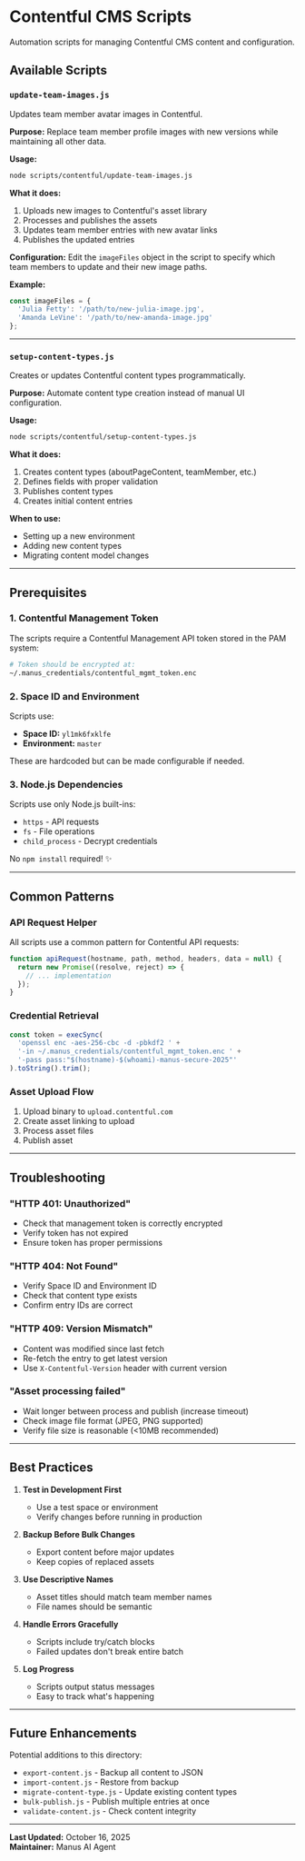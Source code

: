 # Contentful CMS Scripts

Automation scripts for managing Contentful CMS content and configuration.

## Available Scripts

### `update-team-images.js`

Updates team member avatar images in Contentful.

**Purpose:** Replace team member profile images with new versions while maintaining all other data.

**Usage:**
```bash
node scripts/contentful/update-team-images.js
```

**What it does:**
1. Uploads new images to Contentful's asset library
2. Processes and publishes the assets
3. Updates team member entries with new avatar links
4. Publishes the updated entries

**Configuration:**
Edit the `imageFiles` object in the script to specify which team members to update and their new image paths.

**Example:**
```javascript
const imageFiles = {
  'Julia Fetty': '/path/to/new-julia-image.jpg',
  'Amanda LeVine': '/path/to/new-amanda-image.jpg'
};
```

---

### `setup-content-types.js`

Creates or updates Contentful content types programmatically.

**Purpose:** Automate content type creation instead of manual UI configuration.

**Usage:**
```bash
node scripts/contentful/setup-content-types.js
```

**What it does:**
1. Creates content types (aboutPageContent, teamMember, etc.)
2. Defines fields with proper validation
3. Publishes content types
4. Creates initial content entries

**When to use:**
- Setting up a new environment
- Adding new content types
- Migrating content model changes

---

## Prerequisites

### 1. Contentful Management Token

The scripts require a Contentful Management API token stored in the PAM system:

```bash
# Token should be encrypted at:
~/.manus_credentials/contentful_mgmt_token.enc
```

### 2. Space ID and Environment

Scripts use:
- **Space ID:** `yl1mk6fxklfe`
- **Environment:** `master`

These are hardcoded but can be made configurable if needed.

### 3. Node.js Dependencies

Scripts use only Node.js built-ins:
- `https` - API requests
- `fs` - File operations
- `child_process` - Decrypt credentials

No `npm install` required! ✨

---

## Common Patterns

### API Request Helper

All scripts use a common pattern for Contentful API requests:

```javascript
function apiRequest(hostname, path, method, headers, data = null) {
  return new Promise((resolve, reject) => {
    // ... implementation
  });
}
```

### Credential Retrieval

```javascript
const token = execSync(
  'openssl enc -aes-256-cbc -d -pbkdf2 ' +
  '-in ~/.manus_credentials/contentful_mgmt_token.enc ' +
  '-pass pass:"$(hostname)-$(whoami)-manus-secure-2025"'
).toString().trim();
```

### Asset Upload Flow

1. Upload binary to `upload.contentful.com`
2. Create asset linking to upload
3. Process asset files
4. Publish asset

---

## Troubleshooting

### "HTTP 401: Unauthorized"
- Check that management token is correctly encrypted
- Verify token has not expired
- Ensure token has proper permissions

### "HTTP 404: Not Found"
- Verify Space ID and Environment ID
- Check that content type exists
- Confirm entry IDs are correct

### "HTTP 409: Version Mismatch"
- Content was modified since last fetch
- Re-fetch the entry to get latest version
- Use `X-Contentful-Version` header with current version

### "Asset processing failed"
- Wait longer between process and publish (increase timeout)
- Check image file format (JPEG, PNG supported)
- Verify file size is reasonable (<10MB recommended)

---

## Best Practices

1. **Test in Development First**
   - Use a test space or environment
   - Verify changes before running in production

2. **Backup Before Bulk Changes**
   - Export content before major updates
   - Keep copies of replaced assets

3. **Use Descriptive Names**
   - Asset titles should match team member names
   - File names should be semantic

4. **Handle Errors Gracefully**
   - Scripts include try/catch blocks
   - Failed updates don't break entire batch

5. **Log Progress**
   - Scripts output status messages
   - Easy to track what's happening

---

## Future Enhancements

Potential additions to this directory:

- `export-content.js` - Backup all content to JSON
- `import-content.js` - Restore from backup
- `migrate-content-type.js` - Update existing content types
- `bulk-publish.js` - Publish multiple entries at once
- `validate-content.js` - Check content integrity

---

**Last Updated:** October 16, 2025  
**Maintainer:** Manus AI Agent

